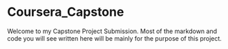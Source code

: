 # Coursera_Capstone


Welcome to my Capstone Project Submission. Most of the markdown and code you will see written here will be mainly for the purpose of this project.
